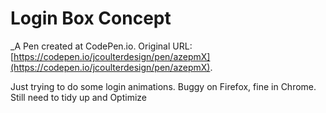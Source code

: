 # Login Box Concept
 _A Pen created at CodePen.io. Original URL: [https://codepen.io/jcoulterdesign/pen/azepmX](https://codepen.io/jcoulterdesign/pen/azepmX).

 Just trying to do some login animations. Buggy on Firefox, fine in Chrome. Still need to tidy up and Optimize
